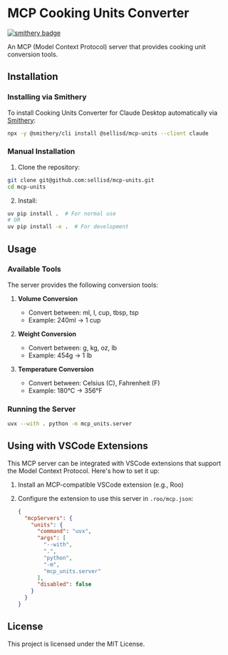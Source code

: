 # MCP Cooking Units Converter

[![smithery badge](https://smithery.ai/badge/@sellisd/mcp-units)](https://smithery.ai/server/@sellisd/mcp-units)

An MCP (Model Context Protocol) server that provides cooking unit conversion tools.

## Installation

### Installing via Smithery

To install Cooking Units Converter for Claude Desktop automatically via [Smithery](https://smithery.ai/server/@sellisd/mcp-units):

```bash
npx -y @smithery/cli install @sellisd/mcp-units --client claude
```

### Manual Installation
1. Clone the repository:
```bash
git clone git@github.com:sellisd/mcp-units.git
cd mcp-units
```

2. Install:
```bash
uv pip install .  # For normal use
# OR
uv pip install -e .  # For development
```

## Usage

### Available Tools

The server provides the following conversion tools:

1. **Volume Conversion**
   - Convert between: ml, l, cup, tbsp, tsp
   - Example: 240ml → 1 cup

2. **Weight Conversion**
   - Convert between: g, kg, oz, lb
   - Example: 454g → 1 lb

3. **Temperature Conversion**
   - Convert between: Celsius (C), Fahrenheit (F)
   - Example: 180°C → 356°F

### Running the Server

```bash
uvx --with . python -m mcp_units.server
```

## Using with VSCode Extensions

This MCP server can be integrated with VSCode extensions that support the Model Context Protocol. Here's how to set it up:

1. Install an MCP-compatible VSCode extension (e.g., Roo)

2. Configure the extension to use this server in `.roo/mcp.json`:
   ```json
   {
     "mcpServers": {
       "units": {
         "command": "uvx",
         "args": [
           "--with",
           ".",
           "python",
           "-m",
           "mcp_units.server"
         ],
         "disabled": false
       }
     }
   }
   ```

## License

This project is licensed under the MIT License.
